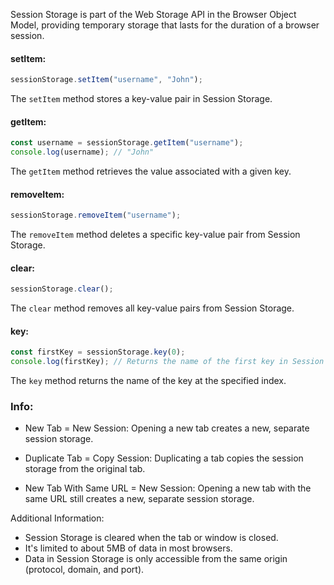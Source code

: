 


Session Storage is part of the Web Storage API in the Browser Object Model, providing temporary storage that lasts for the duration of a browser session.

#### setItem:

```javascript
sessionStorage.setItem("username", "John");
```

The `setItem` method stores a key-value pair in Session Storage.

#### getItem:

```javascript
const username = sessionStorage.getItem("username");
console.log(username); // "John"
```

The `getItem` method retrieves the value associated with a given key.

#### removeItem:

```javascript
sessionStorage.removeItem("username");
```

The `removeItem` method deletes a specific key-value pair from Session Storage.

#### clear:

```javascript
sessionStorage.clear();
```

The `clear` method removes all key-value pairs from Session Storage.

#### key:

```javascript
const firstKey = sessionStorage.key(0);
console.log(firstKey); // Returns the name of the first key in Session Storage
```

The `key` method returns the name of the key at the specified index.

### Info:

- New Tab = New Session:
  Opening a new tab creates a new, separate session storage.

- Duplicate Tab = Copy Session:
  Duplicating a tab copies the session storage from the original tab.

- New Tab With Same URL = New Session:
  Opening a new tab with the same URL still creates a new, separate session storage.

Additional Information:
- Session Storage is cleared when the tab or window is closed.
- It's limited to about 5MB of data in most browsers.
- Data in Session Storage is only accessible from the same origin (protocol, domain, and port).
